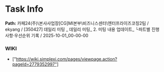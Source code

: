 # Task Info

**Path:** 카페24(주)\본사사업장\[CG]MI본부\비즈니스센터\엔터프라이즈코칭2팀 / ekyang / [350427] 데일리 미팅 _ 데일리 미팅_ 2. 미팅 내용 업데이트_ └파트별 진행사항·우선순위 기록 / 2025-10-01_00-00-00

### WIKI
- ["https://wiki.simplexi.com/pages/viewpage.action?pageId=2779352997"]

